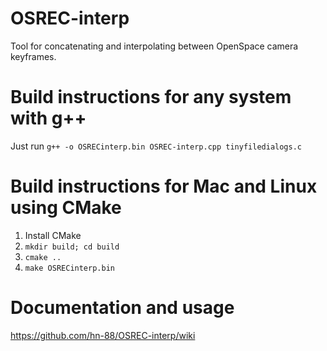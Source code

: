 # OSREC-interp
Tool for concatenating and interpolating between OpenSpace camera keyframes.

# Build instructions for any system with g++
Just run `g++ -o OSRECinterp.bin OSREC-interp.cpp tinyfiledialogs.c`

# Build instructions for Mac and Linux using CMake
1. Install CMake
2. `mkdir build; cd build`
3. `cmake ..`
4. `make OSRECinterp.bin`

# Documentation and usage
https://github.com/hn-88/OSREC-interp/wiki



